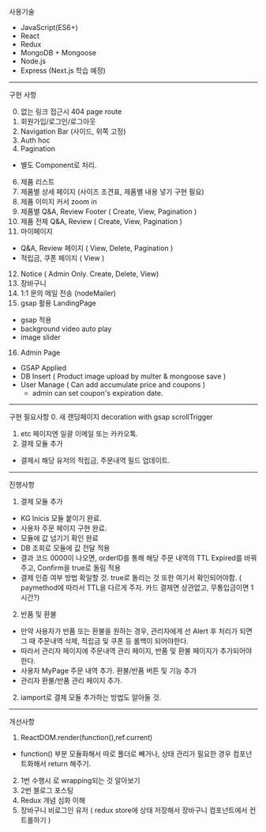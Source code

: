 사용기술

* JavaScript(ES6+)
* React
* Redux
* MongoDB + Mongoose
* Node.js
* Express (Next.js 학습 예정)
---
구현 사항

0. 없는 링크 접근시 404 page route
1. 회원가입/로그인/로그아웃
2. Navigation Bar (사이드, 위쪽 고정)
3. Auth hoc
4. Pagination
 * 별도 Component로 처리.
6. 제품 리스트 
7. 제품별 상세 페이지 (사이즈 조견표, 제품별 내용 넣기 구현 필요)
8. 제품 이미지 커서 zoom in
9. 제품별 Q&A, Review Footer ( Create, View, Pagination )
10. 제품 전체 Q&A, Review ( Create, View, Pagination )
11. 마이페이지
 * Q&A, Review 페이지 ( View, Delete, Pagination )
 * 적립금, 쿠폰 페이지 ( View )
12. Notice ( Admin Only. Create, Delete, View)
13. 장바구니
14. 1:1 문의 메일 전송 (nodeMailer)
15. gsap 활용 LandingPage
 * gsap 적용
 * background video auto play
 * image slider
16. Admin Page
 * GSAP Applied
 * DB Insert ( Product image upload by multer & mongoose save )
 * User Manage ( Can add accumulate price and coupons )
   *  admin can set coupon's expiration date.
---
구현 필요사항
0. 새 랜딩페이지 decoration with gsap scrollTrigger
1. etc 페이지엔 일괄 이메일 또는 카카오톡.
2. 결제 모듈 추가
 * 결제시 해당 유저의 적립금, 주문내역 필드 업데이트.
---
진행사항
1. 결제 모듈 추가
  * KG Inicis 모듈 붙이기 완료.
  * 사용자 주문 페이지 구현 완료.
  * 모듈에 값 넘기기 확인 완료
  * DB 조회로 모듈에 값 전달 적용
  * 결과 코드 0000이 나오면, orderID를 통해 해당 주문 내역의 TTL Expired를 바꿔주고, Confirm을 true로 돌림 적용
  * 결제 인증 여부 방법 확일할 것. true로 돌리는 것 또한 여기서 확인되어야함. ( paymethod에 따라서 TTL을 다르게 주자. 카드 결제면 상관없고, 무통입금이면 1시간?)
2. 반품 및 환불
  * 만약 사용자가 반품 또는 환불을 원하는 경우, 관리자에게 선 Alert 후 처리가 되면 그 때 주문내역 삭제, 적립금 및 쿠폰 등 롤백이 되어야한다.
  * 따라서 관리자 페이지에 주문내역 관리 페이지, 반품 및 환불 페이지가 추가되어야한다.
  * 사용자 MyPage 주문 내역 추가. 환불/반품 버튼 및 기능 추가
  * 관리자 환불/반품 관리 페이지 추가. 

2. iamport로 결제 모듈 추가하는 방법도 알아둘 것.
---
개선사항
1. ReactDOM.render(function(),ref.current)
 * function() 부분 모듈화해서 따로 폴더로 빼거나, 상태 관리가 필요한 경우 컴포넌트화해서 return 해주기.
2. 1번 수행시 <Provider>로 wrapping되는 것 알아보기
3. 2번 블로그 포스팅
4. Redux 개념 심화 이해
5. 장바구니 비로그인 유저 ( redux store에 상태 저장해서 장바구니 컴포넌트에서 컨트롤하기 )
